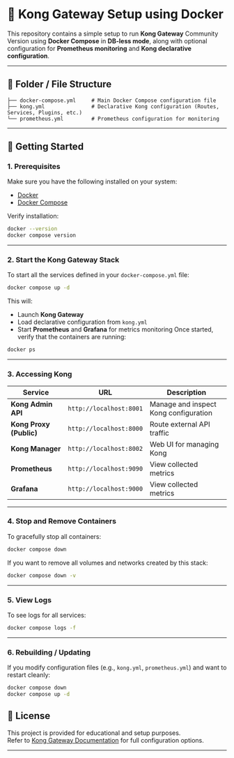 # 🦍 Kong Gateway Setup using Docker

This repository contains a simple setup to run **Kong Gateway** Community Version using **Docker Compose** in **DB-less mode**, along with optional configuration for **Prometheus monitoring** and **Kong declarative configuration**.

---

## 📁 Folder / File Structure

```
├── docker-compose.yml     # Main Docker Compose configuration file
├── kong.yml               # Declarative Kong configuration (Routes, Services, Plugins, etc.)
└── prometheus.yml         # Prometheus configuration for monitoring
```

---

## 🚀 Getting Started

### 1. Prerequisites

Make sure you have the following installed on your system:

- [Docker](https://docs.docker.com/get-docker/)
- [Docker Compose](https://docs.docker.com/compose/install/)

Verify installation:

```bash
docker --version
docker compose version
```

---

### 2. Start the Kong Gateway Stack

To start all the services defined in your `docker-compose.yml` file:

```bash
docker compose up -d
```

This will:
- Launch **Kong Gateway**
- Load declarative configuration from `kong.yml`
- Start **Prometheus** and **Grafana** for metrics monitoring
Once started, verify that the containers are running:

```bash
docker ps
```

---

### 3. Accessing Kong

| Service | URL | Description |
|----------|-----|-------------|
| **Kong Admin API** | `http://localhost:8001` | Manage and inspect Kong configuration |
| **Kong Proxy (Public)** | `http://localhost:8000` | Route external API traffic |
| **Kong Manager** | `http://localhost:8002` | Web UI for managing Kong |
| **Prometheus** | `http://localhost:9090` | View collected metrics |
| **Grafana** | `http://localhost:9000` | View collected metrics |

---

### 4. Stop and Remove Containers

To gracefully stop all containers:

```bash
docker compose down
```

If you want to remove all volumes and networks created by this stack:

```bash
docker compose down -v
```

---

### 5. View Logs

To see logs for all services:

```bash
docker compose logs -f
```

---

### 6. Rebuilding / Updating

If you modify configuration files (e.g., `kong.yml`, `prometheus.yml`) and want to restart cleanly:

```bash
docker compose down
docker compose up -d
```

## 📜 License

This project is provided for educational and setup purposes.  
Refer to [Kong Gateway Documentation](https://docs.konghq.com/) for full configuration options.

---
